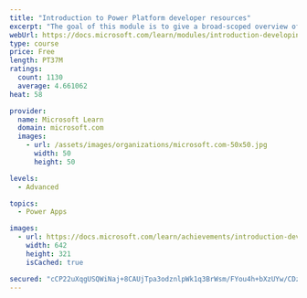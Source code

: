 ```yaml
---
title: "Introduction to Power Platform developer resources"
excerpt: "The goal of this module is to give a broad-scoped overview of the developer experience as it relates to the Power Platform.  It will cover a high-level introduction how the ecosystem is represented, with the intended audience being a software developer with limited experience in working with the Power Platform."
webUrl: https://docs.microsoft.com/learn/modules/introduction-developing-power-platform/
type: course
price: Free
length: PT37M
ratings:
  count: 1130
  average: 4.661062
heat: 58

provider:
  name: Microsoft Learn
  domain: microsoft.com
  images:
    - url: /assets/images/organizations/microsoft.com-50x50.jpg
      width: 50
      height: 50

levels:
  - Advanced

topics:
  - Power Apps

images:
  - url: https://docs.microsoft.com/learn/achievements/introduction-developing-power-platform-social.png
    width: 642
    height: 321
    isCached: true

secured: "cCP22uXqgUSQWiNaj+8CAUjTpa3odznlpWk1q3BrWsm/FYou4h+bXzUYw/CDzGZU6C8qHVQ+F8F38FKFaV18rQHzlANxaAmzA48kPwi+1FOh0WQOBsaT9xSd9M1tETPAbfZvDzVMg4zO0GRLgev2OWM8OfA88+oVzK9G0s/D/WpVlUH44j4w39FHESEuryda7Fh9tV3stlyCrpQyCjTATyL6oglsvNb/DDYG3rTNA7C7Acu1UQEzlShqwaAltRt8yXu1UYi2UOwMrhha2PBgfaXn1rip1PlF9Zx80YpyQJujoDDTieik9NDV25bo1CVef5x7HjGHZAE6SW3RK0hn2SUT5Qc1HDFXqjqgXtmjU9S1FgwgPF8zV9/nivt3XYIw39v04XXYfLy476JcOyO2vRE6cFm1ozdGLAdxQ4YS8XA=;QNPNg/r1i67Ya8yAI8TaLw=="
---
```


